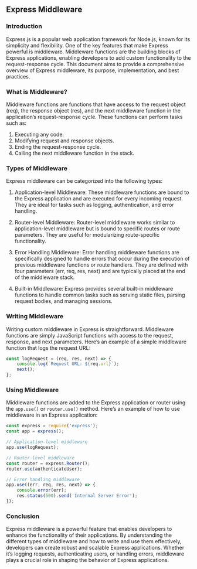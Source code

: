 ## Express Middleware

### Introduction

Express.js is a popular web application framework for Node.js, known for its simplicity and flexibility. One of the key
features that make Express powerful is middleware. Middleware functions are the building blocks of Express applications,
enabling developers to add custom functionality to the request-response cycle. This document aims to provide a
comprehensive overview of Express middleware, its purpose, implementation, and best practices.

### What is Middleware?

Middleware functions are functions that have access to the request object (req), the response object (res), and the next
middleware function in the application’s request-response cycle. These functions can perform tasks such as:

1. Executing any code.
2. Modifying request and response objects.
3. Ending the request-response cycle.
4. Calling the next middleware function in the stack.

### Types of Middleware

Express middleware can be categorized into the following types:

1. Application-level Middleware: These middleware functions are bound to the Express application and are executed for
   every incoming request. They are ideal for tasks such as logging, authentication, and error handling.

2. Router-level Middleware: Router-level middleware works similar to application-level middleware but is bound to
   specific routes or route parameters. They are useful for modularizing route-specific functionality.

3. Error Handling Middleware: Error handling middleware functions are specifically designed to handle errors that occur
   during the execution of previous middleware functions or route handlers. They are defined with four parameters (err,
   req, res, next) and are typically placed at the end of the middleware stack.

4. Built-in Middleware: Express provides several built-in middleware functions to handle common tasks such as serving
   static files, parsing request bodies, and managing sessions.

### Writing Middleware
Writing custom middleware in Express is straightforward. Middleware functions are simply JavaScript functions with
access to the request, response, and next parameters. Here’s an example of a simple middleware function that logs the
request URL:

```javascript
const logRequest = (req, res, next) => {
    console.log(`Request URL: ${req.url}`);
    next();
};
```

### Using Middleware

Middleware functions are added to the Express application or router using the `app.use()` or `router.use()` method.
Here’s an example of how to use middleware in an Express application:

```javascript
const express = require('express');
const app = express();

// Application-level middleware
app.use(logRequest);

// Router-level middleware
const router = express.Router();
router.use(authenticateUser);

// Error handling middleware
app.use((err, req, res, next) => {
    console.error(err);
    res.status(500).send('Internal Server Error');
});
```

### Conclusion

Express middleware is a powerful feature that enables developers to enhance the functionality of their applications. By
understanding the different types of middleware and how to write and use them effectively, developers can create robust
and scalable Express applications. Whether it’s logging requests, authenticating users, or handling errors, middleware
plays a crucial role in shaping the behavior of Express applications.